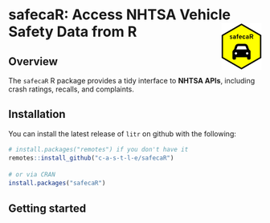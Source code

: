 
<!-- README.md is generated from README.Rmd. Please edit that file -->

# safecaR: Access NHTSA Vehicle Safety Data from R <img src="man/figures/safecaR_hex_logo.png" style="float:right; width:80px; margin-left:20px;"/>

## Overview

The `safecaR` R package provides a tidy interface to **NHTSA APIs**,
including crash ratings, recalls, and complaints.

## Installation

You can install the latest release of `litr` on github with the
following:

``` r
# install.packages("remotes") if you don't have it
remotes::install_github("c-a-s-t-l-e/safecaR")

# or via CRAN
install.packages("safecaR")
```

## Getting started
